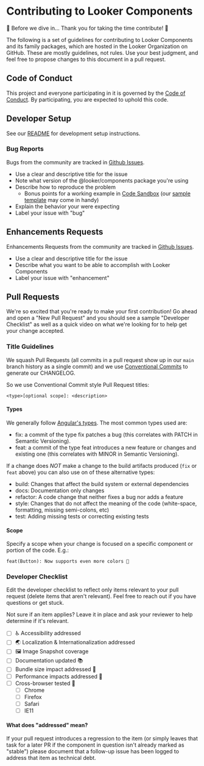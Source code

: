 # Contributing to Looker Components

🎉 Before we dive in... Thank you for taking the time contribute! 🎉

The following is a set of guidelines for contributing to Looker Components and its family packages, which are hosted in the Looker Organization on GitHub. These are mostly guidelines, not rules. Use your best judgment, and feel free to propose changes to this document in a pull request.

## Code of Conduct

This project and everyone participating in it is governed by the [Code of Conduct](CODE_OF_CONDUCT.md). By participating, you are expected to uphold this code.

## Developer Setup

See our [README](README.md) for development setup instructions.

### Bug Reports

Bugs from the community are tracked in [Github Issues](https://github.com/looker-open-source/components/issues).

- Use a clear and descriptive title for the issue
- Note what version of the @looker/components package you're using
- Describe how to reproduce the problem
  - Bonus points for a working example in [Code Sandbox](https://codesandbox.io) (our [sample template](https://codesandbox.io/s/looker-components-template-trhxc) may come in handy)
- Explain the behavior your were expecting
- Label your issue with "bug"

## Enhancements Requests

Enhancements Requests from the community are tracked in [Github Issues](https://github.com/looker-open-source/components/issues).

- Use a clear and descriptive title for the issue
- Describe what you want to be able to accomplish with Looker Components
- Label your issue with "enhancement"

## Pull Requests

We're so excited that you're ready to make your first contribution! Go ahead and open a "New Pull Request" and you should see a sample "Developer Checklist" as well as a quick video on what we're looking for to help get your change accepted.

### Title Guidelines

We squash Pull Requests (all commits in a pull request show up in our `main` branch history as a single commit) and we use [Conventional Commits](https://www.conventionalcommits.org/en/v1.0.0/) to generate our CHANGELOG.

So we use Conventional Commit style Pull Request titles:

```
<type>[optional scope]: <description>
```

#### Types

We generally follow [Angular's types](https://github.com/angular/angular/blob/22b96b9/CONTRIBUTING.md#type). The most common types used are:

- fix: a commit of the type fix patches a bug (this correlates with PATCH in Semantic Versioning).
- feat: a commit of the type feat introduces a new feature or changes and existing one (this correlates with MINOR in Semantic Versioning).

If a change does _NOT_ make a change to the build artifacts produced (`fix` or `feat` above) you can also use on of these alternative types:

- build: Changes that affect the build system or external dependencies
- docs: Documentation only changes
- refactor: A code change that neither fixes a bug nor adds a feature
- style: Changes that do not affect the meaning of the code (white-space, formatting, missing semi-colons, etc)
- test: Adding missing tests or correcting existing tests

#### Scope

Specify a scope when your change is focused on a specific component or portion of the code. E.g.:

```
feat(Button): Now supports even more colors 🌈
```

### Developer Checklist

Edit the developer checklist to reflect only items relevant to your pull request (delete items that aren't relevant). Feel free to reach out if you have questions or get stuck.

Not sure if an item applies? Leave it in place and ask your reviewer to help determine if it's relevant.

- [ ] ♿️ Accessibility addressed
- [ ] 🌏 Localization & Internationalization addressed
- [ ] 🖼 Image Snapshot coverage
- [ ] Documentation updated 📚
- [ ] Bundle size impact addressed 🧳
- [ ] Performance impacts addressed 🚤
- [ ] Cross-browser tested 👾
  - [ ] Chrome
  - [ ] Firefox
  - [ ] Safari
  - [ ] IE11

#### What does "addressed" mean?

If your pull request introduces a regression to the item (or simply leaves that task for a later PR if the component in question isn't already marked as "stable") please document that a follow-up issue has been logged to address that item as technical debt.

